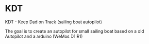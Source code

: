 # KDT
KDT - Keep Dad on Track (sailing boat autopilot)


The goal is to create an autopilot for small sailing boat based on a old Autopilot and a arduino (WeMos D1 R1) 

